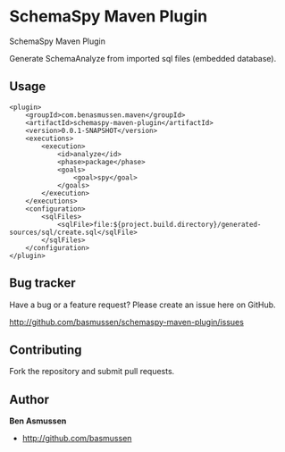 SchemaSpy Maven Plugin
=======================

SchemaSpy Maven Plugin

Generate SchemaAnalyze from imported sql files (embedded database).


## Usage

```
<plugin>
	<groupId>com.benasmussen.maven</groupId>
	<artifactId>schemaspy-maven-plugin</artifactId>
	<version>0.0.1-SNAPSHOT</version>
	<executions>
		<execution>
			<id>analyze</id>
			<phase>package</phase>
			<goals>
				<goal>spy</goal>
			</goals>
		</execution>
	</executions>
	<configuration>
		<sqlFiles>
			<sqlFile>file:${project.build.directory}/generated-sources/sql/create.sql</sqlFile>
		</sqlFiles>
	</configuration>
</plugin>
```




## Bug tracker

Have a bug or a feature request? Please create an issue here on GitHub.

http://github.com/basmussen/schemaspy-maven-plugin/issues


## Contributing

Fork the repository and submit pull requests.


## Author

**Ben Asmussen**

+ http://github.com/basmussen
